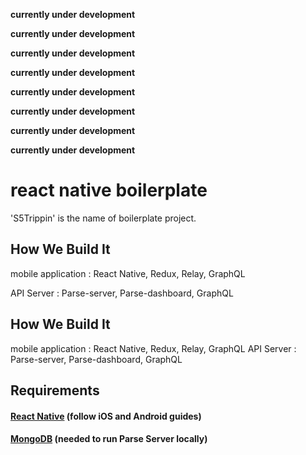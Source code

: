 **currently under development**

**currently under development**

**currently under development**

**currently under development**

**currently under development**

**currently under development**

**currently under development**

**currently under development**

# react native boilerplate

'S5Trippin' is the name of boilerplate project.

## How We Build It

mobile application : React Native, Redux, Relay, GraphQL

API Server : Parse-server, Parse-dashboard, GraphQL


## How We Build It

mobile application : React Native, Redux, Relay, GraphQL
API Server : Parse-server, Parse-dashboard, GraphQL


## Requirements

#### [React Native](http://facebook.github.io/react-native/docs/getting-started.html) (follow iOS and Android guides)
#### [MongoDB](https://www.mongodb.org/downloads) (needed to run Parse Server locally)
